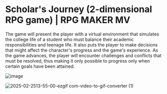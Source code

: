 # Scholar's Journey (2-dimensional RPG game) | RPG MAKER MV  
The game will present the player with a virtual environment that simulates the college life of a student 
who must balance their academic responsibilities and teenage life. It also puts the player to make decisions 
that might affect the character's progress and the game's experience.  As the game advances, the player 
will encounter challenges and conflicts that must be resolved, thus making it only possible to progress only 
when certain goals have been attained. 

![image](https://github.com/user-attachments/assets/cc7924d6-1c7f-473a-be26-93f5a33fa8db)

![2025-02-2513-55-00-ezgif com-video-to-gif-converter (1)](https://github.com/user-attachments/assets/2a23f525-ddbf-4e6c-bc77-2220bacf6c48)





